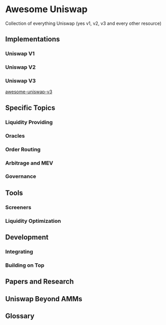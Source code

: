 # Awesome Uniswap
Collection of everything Uniswap (yes v1, v2, v3 and every other resource)

## Implementations
### Uniswap V1

### Uniswap V2

### Uniswap V3
[awesome-uniswap-v3](https://github.com/GammaStrategies/awesome-uniswap-v3)

## Specific Topics
### Liquidity Providing

### Oracles

### Order Routing

### Arbitrage and MEV

### Governance

## Tools
### Screeners

### Liquidity Optimization

## Development 
### Integrating 

### Building on Top

## Papers and Research

## Uniswap Beyond AMMs

## Glossary
